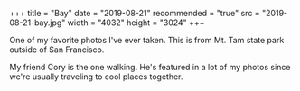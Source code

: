 +++
title = "Bay"
date = "2019-08-21"
recommended = "true"
src = "2019-08-21-bay.jpg"
width = "4032"
height = "3024"
+++

One of my favorite photos I've ever taken. This is from Mt. Tam state park outside of San Francisco.

My friend Cory is the one walking. He's featured in a lot of my photos since we're usually traveling to cool places together.
